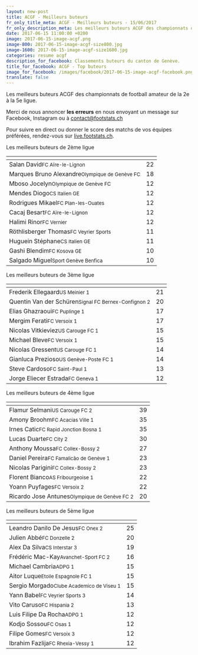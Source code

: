 ```yaml
---
layout: new-post
title: ACGF - Meilleurs buteurs
fr_only_title_meta: ACGF - Meilleurs buteurs - 15/06/2017
fr_only_description_meta: Les meilleurs buteurs ACGF des championnats de football amateur de la 2e à la 5e ligue - 15/06/2017
date: 2017-06-15 11:00:00 +0200
image: 2017-06-15-image-acgf.png
image-800: 2017-06-15-image-acgf-size800.jpg
image-1600: 2017-06-15-image-acgf-size1600.jpg
categories: resume acgf
description_for_facebook: Classements buteurs du canton de Genève.
title_for_facebook: ACGF - Top buteurs
image_for_facebook: /images/facebook/2017-06-15-image-acgf-facebook.png
translate: false
---
```

Les meilleurs buteurs ACGF des championnats de football amateur de la 2e à la 5e ligue.

Merci de nous annoncer <b>les erreurs</b> en nous envoyant un message sur Facebook, Instagram ou à contact@footstats.ch

Pour suivre en direct ou donner le score des matchs de vos équipes préférées, rendez-vous sur <a href='http://live.footstats.ch'>live.footstats.ch</a>.

Les meilleurs buteurs de 2ème ligue

<table class="table"><thead><tr><th><i class="fa fa-male"></i></th><th><i class="fa fa-futbol-o"></i></th></tr></thead><tbody><tr><td>Salan David<span class='d-block team-name'><small>FC Aïre-le-Lignon</small></span></td><td>22</td></tr><tr><td>Marques Bruno Alexandre<span class='d-block team-name'><small>Olympique de Genève FC</small></span></td><td>18</td></tr><tr><td>Mboso Jocelyn<span class='d-block team-name'><small>Olympique de Genève FC</small></span></td><td>12</td></tr><tr><td>Mendes Diogo<span class='d-block team-name'><small>CS Italien GE</small></span></td><td>12</td></tr><tr><td>Rodrigues Mikael<span class='d-block team-name'><small>FC Plan-les-Ouates</small></span></td><td>12</td></tr><tr><td>Cacaj Besart<span class='d-block team-name'><small>FC Aïre-le-Lignon</small></span></td><td>12</td></tr><tr><td>Halimi Rinor<span class='d-block team-name'><small>FC Vernier</small></span></td><td>12</td></tr><tr><td>Röthlisberger Thomas<span class='d-block team-name'><small>FC Veyrier Sports</small></span></td><td>11</td></tr><tr><td>Huguein Stéphane<span class='d-block team-name'><small>CS Italien GE</small></span></td><td>11</td></tr><tr><td>Gashi Blendim<span class='d-block team-name'><small>FC Kosova GE</small></span></td><td>10</td></tr><tr><td>Salgado Miguel<span class='d-block team-name'><small>Sport Genève Benfica</small></span></td><td>10</td></tr></tbody></table>Les meilleurs buteurs de 3ème ligue

<table class="table"><thead><tr><th><i class="fa fa-male"></i></th><th><i class="fa fa-futbol-o"></i></th></tr></thead><tbody><tr><td>Frederik Ellegaard<span class='d-block team-name'><small>US Meinier 1</small></span></td><td>21</td></tr><tr><td>Quentin Van der Schüren<span class='d-block team-name'><small>Signal FC Bernex-Confignon 2</small></span></td><td>20</td></tr><tr><td>Elias Ghazraoui<span class='d-block team-name'><small>FC Puplinge 1</small></span></td><td>17</td></tr><tr><td>Mergim Ferati<span class='d-block team-name'><small>FC Versoix 1</small></span></td><td>17</td></tr><tr><td>Nicolas Vitkieviez<span class='d-block team-name'><small>US Carouge FC 1</small></span></td><td>15</td></tr><tr><td>Michael Bleve<span class='d-block team-name'><small>FC Versoix 1</small></span></td><td>15</td></tr><tr><td>Nicolas Gressent<span class='d-block team-name'><small>US Carouge FC 1</small></span></td><td>14</td></tr><tr><td>Gianluca Prezioso<span class='d-block team-name'><small>US Genève-Poste FC 1</small></span></td><td>14</td></tr><tr><td>Steve Cardoso<span class='d-block team-name'><small>FC Saint-Paul 1</small></span></td><td>13</td></tr><tr><td>Jorge Eliecer Estrada<span class='d-block team-name'><small>FC Geneva 1</small></span></td><td>12</td></tr></tbody></table>Les meilleurs buteurs de 4ème ligue

<table class="table"><thead><tr><th><i class="fa fa-male"></i></th><th><i class="fa fa-futbol-o"></i></th></tr></thead><tbody><tr><td>Flamur Selmani<span class='d-block team-name'><small>US Carouge FC 2</small></span></td><td>39</td></tr><tr><td>Amony Broohm<span class='d-block team-name'><small>FC Acacias Ville 1</small></span></td><td>35</td></tr><tr><td>Irnes Catic<span class='d-block team-name'><small>FC Rapid Jonction Bosna 1</small></span></td><td>35</td></tr><tr><td>Lucas Duarte<span class='d-block team-name'><small>FC City 2</small></span></td><td>30</td></tr><tr><td>Anthony Moussa<span class='d-block team-name'><small>FC Collex-Bossy 2</small></span></td><td>27</td></tr><tr><td>Daniel Pereira<span class='d-block team-name'><small>FC Famalicão de Genève 1</small></span></td><td>23</td></tr><tr><td>Nicolas Parigini<span class='d-block team-name'><small>FC Collex-Bossy 2</small></span></td><td>23</td></tr><tr><td>Florent Bianco<span class='d-block team-name'><small>AS Fribourgeoise 1</small></span></td><td>22</td></tr><tr><td>Yoann Puyfages<span class='d-block team-name'><small>FC Versoix 2</small></span></td><td>22</td></tr><tr><td>Ricardo Jose Antunes<span class='d-block team-name'><small>Olympique de Genève FC 2</small></span></td><td>20</td></tr></tbody></table>Les meilleurs buteurs de 5ème ligue

<table class="table"><thead><tr><th><i class="fa fa-male"></i></th><th><i class="fa fa-futbol-o"></i></th></tr></thead><tbody><tr><td>Leandro Danilo De Jesus<span class='d-block team-name'><small>FC Onex 2</small></span></td><td>25</td></tr><tr><td>Julien Abbé<span class='d-block team-name'><small>FC Donzelle 2</small></span></td><td>20</td></tr><tr><td>Alex Da Silva<span class='d-block team-name'><small>CS Interstar  3</small></span></td><td>19</td></tr><tr><td>Frédéric Mac-Kay<span class='d-block team-name'><small>Avanchet-Sport FC 2</small></span></td><td>16</td></tr><tr><td>Michael Cambria<span class='d-block team-name'><small>ADPG 1</small></span></td><td>15</td></tr><tr><td>Aitor Luque<span class='d-block team-name'><small>Etoile Espagnole FC 1</small></span></td><td>15</td></tr><tr><td>Sergio Morgado<span class='d-block team-name'><small>Clube Academico de Viseu 1</small></span></td><td>15</td></tr><tr><td>Yann Babel<span class='d-block team-name'><small>FC Veyrier Sports 3</small></span></td><td>14</td></tr><tr><td>Vito Caruso<span class='d-block team-name'><small>FC Hispania 2</small></span></td><td>13</td></tr><tr><td>Luis Filipe Da Rocha<span class='d-block team-name'><small>ADPG 1</small></span></td><td>12</td></tr><tr><td>Kodjo Sossou<span class='d-block team-name'><small>FC Osas 1</small></span></td><td>12</td></tr><tr><td>Filipe Gomes<span class='d-block team-name'><small>FC Versoix 3</small></span></td><td>12</td></tr><tr><td>Ibrahim Fazlija<span class='d-block team-name'><small>FC Rhexia-Vessy 1</small></span></td><td>12</td></tr></tbody></table>